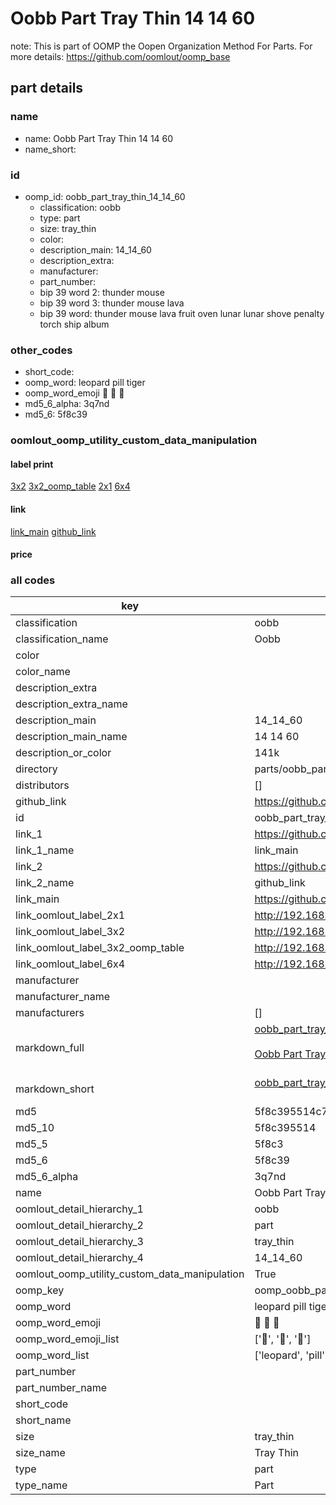 # Oobb Part Tray Thin 14 14 60  

note: This is part of OOMP the Oopen Organization Method For Parts. For more details: https://github.com/oomlout/oomp_base

##  part details





### name
* name: Oobb Part Tray Thin 14 14 60
* name_short: 
### id
* oomp_id: oobb_part_tray_thin_14_14_60
  * classification: oobb
  * type: part
  * size: tray_thin
  * color: 
  * description_main: 14_14_60
  * description_extra: 
  * manufacturer: 
  * part_number: 
  * bip 39 word 2: thunder mouse
  * bip 39 word 3: thunder mouse lava
  * bip 39 word: thunder mouse lava fruit oven lunar lunar shove penalty torch ship album

### other_codes
* short_code: 
* oomp_word: leopard pill tiger
* oomp_word_emoji :leopard: :pill: :tiger:
* md5_6_alpha: 3q7nd
* md5_6: 5f8c39






### oomlout_oomp_utility_custom_data_manipulation
#### label print
[3x2](http://192.168.1.245:1112/?label=oomp%203q7nd)
[3x2_oomp_table](http://192.168.1.107:1112/?label=oomp%203q7nd)
[2x1](http://192.168.1.242:1112/?label=oomp%203q7nd)
[6x4](http://192.168.1.55:1112/?label=oomp%203q7nd)    

#### link

[link_main](https://github.com/oomlout/oomlout_oomp_current_version_messy/tree/main/parts/oobb_part_tray_thin_14_14_60) [github_link](https://github.com/oomlout/oomlout_oomp_part_src/tree/main/parts/oobb_part_tray_thin_14_14_60)                             

#### price







### all codes 
| key | value |  
| --- | --- |  
| classification | oobb |  
| classification_name | Oobb |  
| color |  |  
| color_name |  |  
| description_extra |  |  
| description_extra_name |  |  
| description_main | 14_14_60 |  
| description_main_name | 14 14 60 |  
| description_or_color | 141k |  
| directory | parts/oobb_part_tray_thin_14_14_60 |  
| distributors | [] |  
| github_link | https://github.com/oomlout/oomlout_oomp_part_src/tree/main/parts/oobb_part_tray_thin_14_14_60 |  
| id | oobb_part_tray_thin_14_14_60 |  
| link_1 | https://github.com/oomlout/oomlout_oomp_current_version_messy/tree/main/parts/oobb_part_tray_thin_14_14_60 |  
| link_1_name | link_main |  
| link_2 | https://github.com/oomlout/oomlout_oomp_part_src/tree/main/parts/oobb_part_tray_thin_14_14_60 |  
| link_2_name | github_link |  
| link_main | https://github.com/oomlout/oomlout_oomp_current_version_messy/tree/main/parts/oobb_part_tray_thin_14_14_60 |  
| link_oomlout_label_2x1 | http://192.168.1.242:1112/?label=oomp%203q7nd |  
| link_oomlout_label_3x2 | http://192.168.1.245:1112/?label=oomp%203q7nd |  
| link_oomlout_label_3x2_oomp_table | http://192.168.1.107:1112/?label=oomp%203q7nd |  
| link_oomlout_label_6x4 | http://192.168.1.55:1112/?label=oomp%203q7nd |  
| manufacturer |  |  
| manufacturer_name |  |  
| manufacturers | [] |  
| markdown_full | [oobb_part_tray_thin_14_14_60](https://github.com/oomlout/oomlout_oomp_current_version_messy/tree/main/parts/oobb_part_tray_thin_14_14_60)<br>[](https://github.com/oomlout/oomlout_oomp_current_version_messy/tree/main/parts/oobb_part_tray_thin_14_14_60)<br>[Oobb Part Tray Thin 14 14 60](https://github.com/oomlout/oomlout_oomp_current_version_messy/tree/main/parts/oobb_part_tray_thin_14_14_60)<br><br> |  
| markdown_short | [oobb_part_tray_thin_14_14_60](https://github.com/oomlout/oomlout_oomp_current_version_messy/tree/main/parts/oobb_part_tray_thin_14_14_60)<br><br> |  
| md5 | 5f8c395514c710a2144ee5dcfba42f0c |  
| md5_10 | 5f8c395514 |  
| md5_5 | 5f8c3 |  
| md5_6 | 5f8c39 |  
| md5_6_alpha | 3q7nd |  
| name | Oobb Part Tray Thin 14 14 60 |  
| oomlout_detail_hierarchy_1 | oobb |  
| oomlout_detail_hierarchy_2 | part |  
| oomlout_detail_hierarchy_3 | tray_thin |  
| oomlout_detail_hierarchy_4 | 14_14_60 |  
| oomlout_oomp_utility_custom_data_manipulation | True |  
| oomp_key | oomp_oobb_part_tray_thin_14_14_60 |  
| oomp_word | leopard pill tiger |  
| oomp_word_emoji | :leopard: :pill: :tiger: |  
| oomp_word_emoji_list | [':leopard:', ':pill:', ':tiger:'] |  
| oomp_word_list | ['leopard', 'pill', 'tiger'] |  
| part_number |  |  
| part_number_name |  |  
| short_code |  |  
| short_name |  |  
| size | tray_thin |  
| size_name | Tray Thin |  
| type | part |  
| type_name | Part |  
